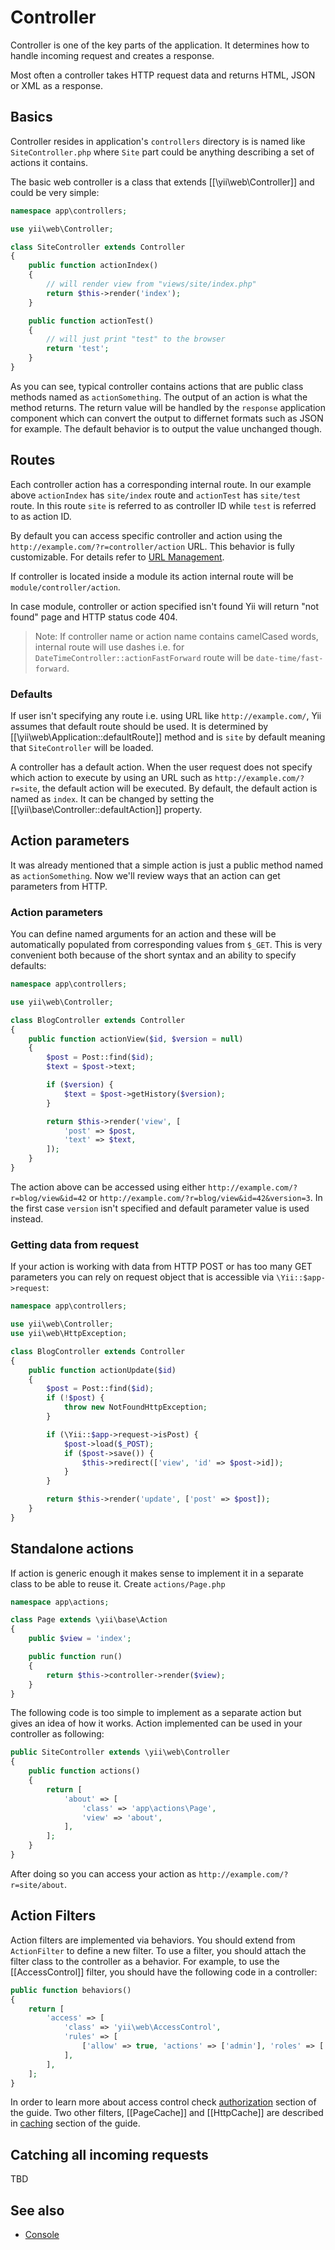 Controller
==========

Controller is one of the key parts of the application. It determines how to handle incoming request and creates a response.

Most often a controller takes HTTP request data and returns HTML, JSON or XML as a response.

Basics
------

Controller resides in application's `controllers` directory is is named like `SiteController.php` where `Site`
part could be anything describing a set of actions it contains.

The basic web controller is a class that extends [[\yii\web\Controller]] and could be very simple:

```php
namespace app\controllers;

use yii\web\Controller;

class SiteController extends Controller
{
	public function actionIndex()
	{
		// will render view from "views/site/index.php"
		return $this->render('index');
	}

	public function actionTest()
	{
		// will just print "test" to the browser
		return 'test';
	}
}
```

As you can see, typical controller contains actions that are public class methods named as `actionSomething`.
The output of an action is what the method returns. The return value will be handled by the `response` application
component which can convert the output to differnet formats such as JSON for example. The default behavior
is to output the value unchanged though.

Routes
------

Each controller action has a corresponding internal route. In our example above `actionIndex` has `site/index` route
and `actionTest` has `site/test` route. In this route `site` is referred to as controller ID while `test` is referred to
as action ID.

By default you can access specific controller and action using the `http://example.com/?r=controller/action` URL. This
behavior is fully customizable. For details refer to [URL Management](url.md).

If controller is located inside a module its action internal route will be `module/controller/action`.

In case module, controller or action specified isn't found Yii will return "not found" page and HTTP status code 404.

> Note: If controller name or action name contains camelCased words, internal route will use dashes i.e. for
`DateTimeController::actionFastForward` route will be `date-time/fast-forward`.

### Defaults

If user isn't specifying any route i.e. using URL like `http://example.com/`, Yii assumes that default route should be
used. It is determined by [[\yii\web\Application::defaultRoute]] method and is `site` by default meaning that `SiteController`
will be loaded.

A controller has a default action. When the user request does not specify which action to execute by using an URL such as
`http://example.com/?r=site`, the default action will be executed. By default, the default action is named as `index`.
It can be changed by setting the [[\yii\base\Controller::defaultAction]] property.

Action parameters
-----------------

It was already mentioned that a simple action is just a public method named as `actionSomething`. Now we'll review
ways that an action can get parameters from HTTP.

### Action parameters

You can define named arguments for an action and these will be automatically populated from corresponding values from
`$_GET`. This is very convenient both because of the short syntax and an ability to specify defaults:

```php
namespace app\controllers;

use yii\web\Controller;

class BlogController extends Controller
{
	public function actionView($id, $version = null)
	{
		$post = Post::find($id);
		$text = $post->text;

		if ($version) {
			$text = $post->getHistory($version);
		}

		return $this->render('view', [
			'post' => $post,
			'text' => $text,
		]);
	}
}
```

The action above can be accessed using either `http://example.com/?r=blog/view&id=42` or
`http://example.com/?r=blog/view&id=42&version=3`. In the first case `version` isn't specified and default parameter
value is used instead.

### Getting data from request

If your action is working with data from HTTP POST or has too many GET parameters you can rely on request object that
is accessible via `\Yii::$app->request`:

```php
namespace app\controllers;

use yii\web\Controller;
use yii\web\HttpException;

class BlogController extends Controller
{
	public function actionUpdate($id)
	{
		$post = Post::find($id);
		if (!$post) {
			throw new NotFoundHttpException;
		}

		if (\Yii::$app->request->isPost) {
			$post->load($_POST);
			if ($post->save()) {
				$this->redirect(['view', 'id' => $post->id]);
			}
		}

		return $this->render('update', ['post' => $post]);
	}
}
```

Standalone actions
------------------

If action is generic enough it makes sense to implement it in a separate class to be able to reuse it.
Create `actions/Page.php`

```php
namespace app\actions;

class Page extends \yii\base\Action
{
	public $view = 'index';

	public function run()
	{
		return $this->controller->render($view);
	}
}
```

The following code is too simple to implement as a separate action but gives an idea of how it works. Action implemented
can be used in your controller as following:

```php
public SiteController extends \yii\web\Controller
{
	public function actions()
	{
		return [
			'about' => [
				'class' => 'app\actions\Page',
				'view' => 'about',
			],
		];
	}
}
```

After doing so you can access your action as `http://example.com/?r=site/about`.


Action Filters
--------------

Action filters are implemented via behaviors. You should extend from `ActionFilter` to
define a new filter. To use a filter, you should attach the filter class to the controller
as a behavior. For example, to use the [[AccessControl]] filter, you should have the following
code in a controller:

```php
public function behaviors()
{
    return [
        'access' => [
            'class' => 'yii\web\AccessControl',
            'rules' => [
                ['allow' => true, 'actions' => ['admin'], 'roles' => ['@']],
            ],
        ],
    ];
}
```

In order to learn more about access control check [authorization](authorization.md) section of the guide.
Two other filters, [[PageCache]] and [[HttpCache]] are described in [caching](caching.md) section of the guide.

Catching all incoming requests
------------------------------

TBD

See also
--------

- [Console](console.md)
